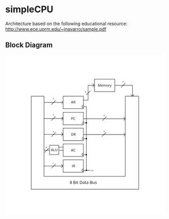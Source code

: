 # simpleCPU

Architecture based on the following educational resource: http://www.ece.uprm.edu/~jnavarro/sample.pdf 

## Block Diagram

![alt text](https://github.com/eliaskountouris/simpleCPU/blob/main/BlockDiagram.jpeg?raw=true)
